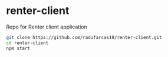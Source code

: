 # renter-client
Repo for Renter client application

```sh
git clone https://github.com/radufarcas10/renter-client.git
cd renter-client
npm start
